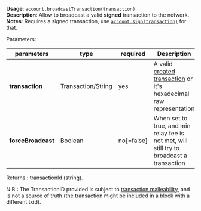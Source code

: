 **Usage**: `account.broadcastTransaction(transaction)`      
**Description**: Allow to broadcast a valid **signed** transaction to the network.  
**Notes**: Requires a signed transaction, use [`account.sign(transaction)`](/account/sign) for that.  

Parameters: 

| parameters             | type               | required       | Description                                                                                      |  
|------------------------|--------------------|----------------| ------------------------------------------------------------------------------------------------ |
| **transaction**        | Transaction/String | yes            | A valid [created transaction](/account/createTransaction) or it's hexadecimal raw representation |
| **forceBroadcast**     | Boolean            | no[=false]     | When set to true, and min relay fee is not met, will still try to broadcast a transaction        |

Returns : transactionId (string).

N.B : The TransactionID provided is subject to [transaction malleability](https://dashcore.readme.io/docs/core-guide-transactions-transaction-malleability), and is not a source of truth (the transaction might be included in a block with a different txid).
